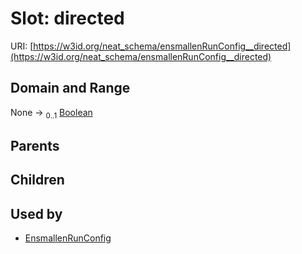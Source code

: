 
# Slot: directed




URI: [https://w3id.org/neat_schema/ensmallenRunConfig__directed](https://w3id.org/neat_schema/ensmallenRunConfig__directed)


## Domain and Range

None &#8594;  <sub>0..1</sub> [Boolean](types/Boolean.md)

## Parents


## Children


## Used by

 * [EnsmallenRunConfig](EnsmallenRunConfig.md)
